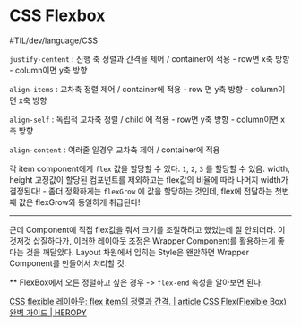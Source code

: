 # CSS Flexbox
#TIL/dev/language/CSS

`justify-centent` : 진행 축 정렬과 간격을 제어 / container에 적용 
	- row면 x축 방향
	- column이면 y축 방향

`align-items` : 교차축 정렬 제어 / container에 적용
	- row 면 y축 방향
	- column이면 x축 방향

`align-self` : 독립적 교차축 정렬 / child 에 적용
	- row면 y축 방향
	- column이면 x축 방향

`align-content` : 여러줄 일경우 교차축 제어 / container에 적용 



각 item component에게 `flex` 값을 할당할 수 있다. `1`, `2`, `3` 를 할당할 수 있음. width, height 고정값이 할당된 컴포넌트를 제외하고는 flex값의 비율에 따라 나머지 width가 결정된다! 
	- 좀더 정확하게는 `flexGrow` 에 값을 할당하는 것인데, flex에 전달하는 첫번째 값은 flexGrow와 동일하게 취급된다! 

- - - -
근데 Component에 직접 flex값을 줘서 크기를 조절하려고 했었는데 잘 안되더라. 이것저것 삽질하다가, 이러한 레이아웃 조정은 Wrapper Component를 활용하는게 좋다는 것을 깨달았다. Layout 차원에서 입히는  Style은 왠만하면 Wrapper Component를 만들어서 처리할 것. 



** FlexBox에서 오른 정렬하고 싶은 경우
-> `flex-end` 속성을 알아보면 된다. 


[CSS flexible 레이아웃: flex item의 정렬과 간격. | article](https://naradesign.github.io/article/flex-justify-align.html)
[CSS Flex(Flexible Box) 완벽 가이드 | HEROPY](https://heropy.blog/2018/11/24/css-flexible-box/)